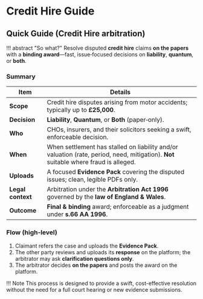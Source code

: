 # Credit Hire Guide

## Quick Guide (Credit Hire arbitration)

!!! abstract "So what?"
    Resolve disputed **credit hire** claims **on the papers** with a **binding award**—fast, issue‑focused decisions on **liability**, **quantum**, or **both**.

### Summary

| Item | Details |
|---|---|
| **Scope** | Credit hire disputes arising from motor accidents; typically up to **£25,000**. |
| **Decision** | **Liability**, **Quantum**, or **Both** (paper‑only). |
| **Who** | CHOs, insurers, and their solicitors seeking a swift, enforceable decision. |
| **When** | When settlement has stalled on liability and/or valuation (rate, period, need, mitigation). **Not** suitable where fraud is alleged. |
| **Uploads** | A focused **Evidence Pack** covering the disputed issues; clean, legible PDFs only. |
| **Legal context** | Arbitration under the **Arbitration Act 1996** governed by the **law of England & Wales**. |
| **Outcome** | **Final & binding** award; enforceable as a judgment under **s.66 AA 1996**. |

### Flow (high‑level)

1. Claimant refers the case and uploads the **Evidence Pack**.
2. The other party reviews and uploads its **response** on the platform; the arbitrator may ask **clarification questions only**.
3. The arbitrator decides **on the papers** and posts the award on the platform.

!!! Note
    This process is designed to provide a swift, cost-effective resolution without the need for a full court hearing or new evidence submissions.
